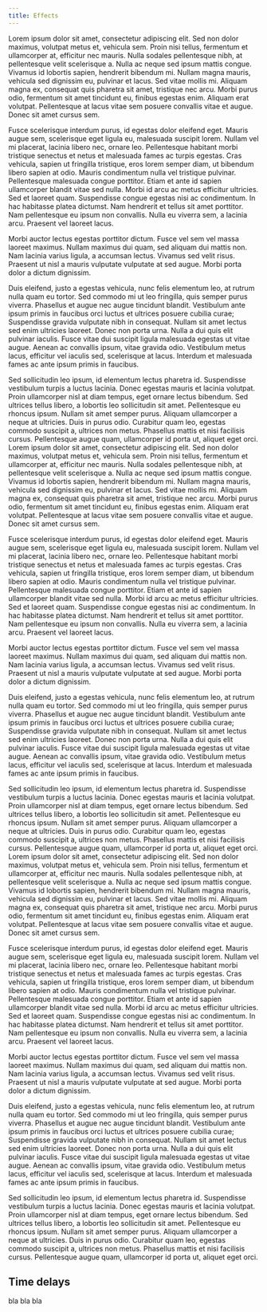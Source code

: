 ```yaml
---
title: Effects
---
```


Lorem ipsum dolor sit amet, consectetur adipiscing elit. Sed non dolor maximus, volutpat metus et, vehicula sem. Proin nisi tellus, fermentum et ullamcorper at, efficitur nec mauris. Nulla sodales pellentesque nibh, at pellentesque velit scelerisque a. Nulla ac neque sed ipsum mattis congue. Vivamus id lobortis sapien, hendrerit bibendum mi. Nullam magna mauris, vehicula sed dignissim eu, pulvinar et lacus. Sed vitae mollis mi. Aliquam magna ex, consequat quis pharetra sit amet, tristique nec arcu. Morbi purus odio, fermentum sit amet tincidunt eu, finibus egestas enim. Aliquam erat volutpat. Pellentesque at lacus vitae sem posuere convallis vitae et augue. Donec sit amet cursus sem.

Fusce scelerisque interdum purus, id egestas dolor eleifend eget. Mauris augue sem, scelerisque eget ligula eu, malesuada suscipit lorem. Nullam vel mi placerat, lacinia libero nec, ornare leo. Pellentesque habitant morbi tristique senectus et netus et malesuada fames ac turpis egestas. Cras vehicula, sapien ut fringilla tristique, eros lorem semper diam, ut bibendum libero sapien at odio. Mauris condimentum nulla vel tristique pulvinar. Pellentesque malesuada congue porttitor. Etiam et ante id sapien ullamcorper blandit vitae sed nulla. Morbi id arcu ac metus efficitur ultricies. Sed et laoreet quam. Suspendisse congue egestas nisi ac condimentum. In hac habitasse platea dictumst. Nam hendrerit et tellus sit amet porttitor. Nam pellentesque eu ipsum non convallis. Nulla eu viverra sem, a lacinia arcu. Praesent vel laoreet lacus.

Morbi auctor lectus egestas porttitor dictum. Fusce vel sem vel massa laoreet maximus. Nullam maximus dui quam, sed aliquam dui mattis non. Nam lacinia varius ligula, a accumsan lectus. Vivamus sed velit risus. Praesent ut nisl a mauris vulputate vulputate at sed augue. Morbi porta dolor a dictum dignissim.

Duis eleifend, justo a egestas vehicula, nunc felis elementum leo, at rutrum nulla quam eu tortor. Sed commodo mi ut leo fringilla, quis semper purus viverra. Phasellus et augue nec augue tincidunt blandit. Vestibulum ante ipsum primis in faucibus orci luctus et ultrices posuere cubilia curae; Suspendisse gravida vulputate nibh in consequat. Nullam sit amet lectus sed enim ultricies laoreet. Donec non porta urna. Nulla a dui quis elit pulvinar iaculis. Fusce vitae dui suscipit ligula malesuada egestas ut vitae augue. Aenean ac convallis ipsum, vitae gravida odio. Vestibulum metus lacus, efficitur vel iaculis sed, scelerisque at lacus. Interdum et malesuada fames ac ante ipsum primis in faucibus.

Sed sollicitudin leo ipsum, id elementum lectus pharetra id. Suspendisse vestibulum turpis a luctus lacinia. Donec egestas mauris et lacinia volutpat. Proin ullamcorper nisl at diam tempus, eget ornare lectus bibendum. Sed ultrices tellus libero, a lobortis leo sollicitudin sit amet. Pellentesque eu rhoncus ipsum. Nullam sit amet semper purus. Aliquam ullamcorper a neque at ultricies. Duis in purus odio. Curabitur quam leo, egestas commodo suscipit a, ultrices non metus. Phasellus mattis et nisi facilisis cursus. Pellentesque augue quam, ullamcorper id porta ut, aliquet eget orci.
Lorem ipsum dolor sit amet, consectetur adipiscing elit. Sed non dolor maximus, volutpat metus et, vehicula sem. Proin nisi tellus, fermentum et ullamcorper at, efficitur nec mauris. Nulla sodales pellentesque nibh, at pellentesque velit scelerisque a. Nulla ac neque sed ipsum mattis congue. Vivamus id lobortis sapien, hendrerit bibendum mi. Nullam magna mauris, vehicula sed dignissim eu, pulvinar et lacus. Sed vitae mollis mi. Aliquam magna ex, consequat quis pharetra sit amet, tristique nec arcu. Morbi purus odio, fermentum sit amet tincidunt eu, finibus egestas enim. Aliquam erat volutpat. Pellentesque at lacus vitae sem posuere convallis vitae et augue. Donec sit amet cursus sem.

Fusce scelerisque interdum purus, id egestas dolor eleifend eget. Mauris augue sem, scelerisque eget ligula eu, malesuada suscipit lorem. Nullam vel mi placerat, lacinia libero nec, ornare leo. Pellentesque habitant morbi tristique senectus et netus et malesuada fames ac turpis egestas. Cras vehicula, sapien ut fringilla tristique, eros lorem semper diam, ut bibendum libero sapien at odio. Mauris condimentum nulla vel tristique pulvinar. Pellentesque malesuada congue porttitor. Etiam et ante id sapien ullamcorper blandit vitae sed nulla. Morbi id arcu ac metus efficitur ultricies. Sed et laoreet quam. Suspendisse congue egestas nisi ac condimentum. In hac habitasse platea dictumst. Nam hendrerit et tellus sit amet porttitor. Nam pellentesque eu ipsum non convallis. Nulla eu viverra sem, a lacinia arcu. Praesent vel laoreet lacus.

Morbi auctor lectus egestas porttitor dictum. Fusce vel sem vel massa laoreet maximus. Nullam maximus dui quam, sed aliquam dui mattis non. Nam lacinia varius ligula, a accumsan lectus. Vivamus sed velit risus. Praesent ut nisl a mauris vulputate vulputate at sed augue. Morbi porta dolor a dictum dignissim.

Duis eleifend, justo a egestas vehicula, nunc felis elementum leo, at rutrum nulla quam eu tortor. Sed commodo mi ut leo fringilla, quis semper purus viverra. Phasellus et augue nec augue tincidunt blandit. Vestibulum ante ipsum primis in faucibus orci luctus et ultrices posuere cubilia curae; Suspendisse gravida vulputate nibh in consequat. Nullam sit amet lectus sed enim ultricies laoreet. Donec non porta urna. Nulla a dui quis elit pulvinar iaculis. Fusce vitae dui suscipit ligula malesuada egestas ut vitae augue. Aenean ac convallis ipsum, vitae gravida odio. Vestibulum metus lacus, efficitur vel iaculis sed, scelerisque at lacus. Interdum et malesuada fames ac ante ipsum primis in faucibus.

Sed sollicitudin leo ipsum, id elementum lectus pharetra id. Suspendisse vestibulum turpis a luctus lacinia. Donec egestas mauris et lacinia volutpat. Proin ullamcorper nisl at diam tempus, eget ornare lectus bibendum. Sed ultrices tellus libero, a lobortis leo sollicitudin sit amet. Pellentesque eu rhoncus ipsum. Nullam sit amet semper purus. Aliquam ullamcorper a neque at ultricies. Duis in purus odio. Curabitur quam leo, egestas commodo suscipit a, ultrices non metus. Phasellus mattis et nisi facilisis cursus. Pellentesque augue quam, ullamcorper id porta ut, aliquet eget orci.
Lorem ipsum dolor sit amet, consectetur adipiscing elit. Sed non dolor maximus, volutpat metus et, vehicula sem. Proin nisi tellus, fermentum et ullamcorper at, efficitur nec mauris. Nulla sodales pellentesque nibh, at pellentesque velit scelerisque a. Nulla ac neque sed ipsum mattis congue. Vivamus id lobortis sapien, hendrerit bibendum mi. Nullam magna mauris, vehicula sed dignissim eu, pulvinar et lacus. Sed vitae mollis mi. Aliquam magna ex, consequat quis pharetra sit amet, tristique nec arcu. Morbi purus odio, fermentum sit amet tincidunt eu, finibus egestas enim. Aliquam erat volutpat. Pellentesque at lacus vitae sem posuere convallis vitae et augue. Donec sit amet cursus sem.

Fusce scelerisque interdum purus, id egestas dolor eleifend eget. Mauris augue sem, scelerisque eget ligula eu, malesuada suscipit lorem. Nullam vel mi placerat, lacinia libero nec, ornare leo. Pellentesque habitant morbi tristique senectus et netus et malesuada fames ac turpis egestas. Cras vehicula, sapien ut fringilla tristique, eros lorem semper diam, ut bibendum libero sapien at odio. Mauris condimentum nulla vel tristique pulvinar. Pellentesque malesuada congue porttitor. Etiam et ante id sapien ullamcorper blandit vitae sed nulla. Morbi id arcu ac metus efficitur ultricies. Sed et laoreet quam. Suspendisse congue egestas nisi ac condimentum. In hac habitasse platea dictumst. Nam hendrerit et tellus sit amet porttitor. Nam pellentesque eu ipsum non convallis. Nulla eu viverra sem, a lacinia arcu. Praesent vel laoreet lacus.

Morbi auctor lectus egestas porttitor dictum. Fusce vel sem vel massa laoreet maximus. Nullam maximus dui quam, sed aliquam dui mattis non. Nam lacinia varius ligula, a accumsan lectus. Vivamus sed velit risus. Praesent ut nisl a mauris vulputate vulputate at sed augue. Morbi porta dolor a dictum dignissim.

Duis eleifend, justo a egestas vehicula, nunc felis elementum leo, at rutrum nulla quam eu tortor. Sed commodo mi ut leo fringilla, quis semper purus viverra. Phasellus et augue nec augue tincidunt blandit. Vestibulum ante ipsum primis in faucibus orci luctus et ultrices posuere cubilia curae; Suspendisse gravida vulputate nibh in consequat. Nullam sit amet lectus sed enim ultricies laoreet. Donec non porta urna. Nulla a dui quis elit pulvinar iaculis. Fusce vitae dui suscipit ligula malesuada egestas ut vitae augue. Aenean ac convallis ipsum, vitae gravida odio. Vestibulum metus lacus, efficitur vel iaculis sed, scelerisque at lacus. Interdum et malesuada fames ac ante ipsum primis in faucibus.

Sed sollicitudin leo ipsum, id elementum lectus pharetra id. Suspendisse vestibulum turpis a luctus lacinia. Donec egestas mauris et lacinia volutpat. Proin ullamcorper nisl at diam tempus, eget ornare lectus bibendum. Sed ultrices tellus libero, a lobortis leo sollicitudin sit amet. Pellentesque eu rhoncus ipsum. Nullam sit amet semper purus. Aliquam ullamcorper a neque at ultricies. Duis in purus odio. Curabitur quam leo, egestas commodo suscipit a, ultrices non metus. Phasellus mattis et nisi facilisis cursus. Pellentesque augue quam, ullamcorper id porta ut, aliquet eget orci.

## Time delays

bla bla bla

